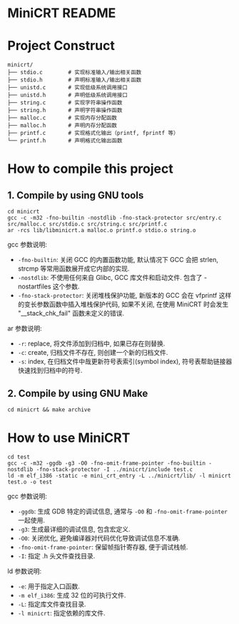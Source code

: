 # MiniCRT README


# Project Construct

```
minicrt/
├── stdio.c        # 实现标准输入/输出相关函数
├── stdio.h        # 声明标准输入/输出相关函数
├── unistd.c       # 实现低级系统调用接口
├── unistd.h       # 声明低级系统调用接口
├── string.c       # 实现字符串操作函数
├── string.h       # 声明字符串操作函数
├── malloc.c       # 实现内存分配函数
├── malloc.h       # 声明内存分配函数
├── printf.c       # 实现格式化输出（printf, fprintf 等）
└── printf.h       # 声明格式化输出函数
```


# How to compile this project

## 1. Compile by using GNU tools

```shell
cd minicrt
gcc -c -m32 -fno-builtin -nostdlib -fno-stack-protector src/entry.c src/malloc.c src/stdio.c src/string.c src/printf.c
ar -rcs lib/libminicrt.a malloc.o printf.o stdio.o string.o
```
gcc 参数说明: 

- `-fno-builtin`: 关闭 GCC 的内置函数功能, 默认情况下 GCC 会把 strlen, strcmp 等常用函数展开成它内部的实现.
- `-nostdlib`: 不使用任何来自 Glibc, GCC 库文件和启动文件. 包含了 -nostartfiles 这个参数.
- `-fno-stack-protector`: 关闭堆栈保护功能, 新版本的 GCC 会在 vfprintf 这样的变长参数函数中插入堆栈保护代码, 如果不关闭, 在使用 MiniCRT 时会发生 "__stack_chk_fail" 函数未定义的错误.

ar 参数说明: 

- `-r`: replace, 将文件添加到归档中, 如果已存在则替换.
- `-c`: create, 归档文件不存在, 则创建一个新的归档文件.
- `-s`: index, 在归档文件中哉更新符号表索引(symbol index), 符号表帮助链接器快速找到归档中的符号.

## 2. Compile by using GNU Make

```shell
cd minicrt && make archive
```

# How to use MiniCRT

```shell
cd test
gcc -c -m32 -ggdb -g3 -O0 -fno-omit-frame-pointer -fno-builtin -nostdlib -fno-stack-protector -I ../minicrt/include test.c
ld -m elf_i386 -static -e mini_crt_entry -L ../minicrt/lib/ -l minicrt test.o -o test
```

gcc 参数说明: 

- `-ggdb`: 生成 GDB 特定的调试信息, 通常与 `-O0` 和 `-fno-omit-frame-pointer` 一起使用.
- `-g3`: 生成最详细的调试信息, 包含宏定义.
- `-O0`: 关闭优化, 避免编译器对代码优化导致调试信息不准确.
- `-fno-omit-frame-pointer`: 保留帧指针寄存器, 便于调试栈帧.
- `-I`: 指定 .h 头文件查找目录.

ld 参数说明: 

- `-e`: 用于指定入口函数.
- `-m elf_i386`: 生成 32 位的可执行文件.
- `-L`: 指定库文件查找目录.
- `-l minicrt`: 指定依赖的库文件.

